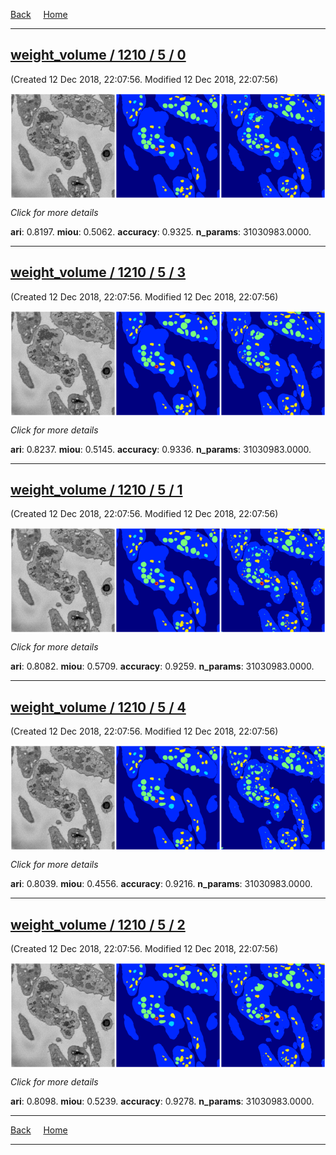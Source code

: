 
[Back](..)&nbsp;&nbsp;&nbsp;&nbsp;&nbsp;[Home](https://leapmanlab.github.io/snapshots)

---

<div class="summary"><a href="0"><h2>weight_volume / 1210 / 5 / 0</h2></a><p>(Created 12 Dec 2018, 22:07:56. Modified 12 Dec 2018, 22:07:56)
</p><a href="0"><img src="0/media/summary.png" align="center"></a><p>
<i>Click for more details</i>
</p></div>

**ari**: 0.8197. **miou**: 0.5062. **accuracy**: 0.9325. **n_params**: 31030983.0000. 

---

<div class="summary"><a href="3"><h2>weight_volume / 1210 / 5 / 3</h2></a><p>(Created 12 Dec 2018, 22:07:56. Modified 12 Dec 2018, 22:07:56)
</p><a href="3"><img src="3/media/summary.png" align="center"></a><p>
<i>Click for more details</i>
</p></div>

**ari**: 0.8237. **miou**: 0.5145. **accuracy**: 0.9336. **n_params**: 31030983.0000. 

---

<div class="summary"><a href="1"><h2>weight_volume / 1210 / 5 / 1</h2></a><p>(Created 12 Dec 2018, 22:07:56. Modified 12 Dec 2018, 22:07:56)
</p><a href="1"><img src="1/media/summary.png" align="center"></a><p>
<i>Click for more details</i>
</p></div>

**ari**: 0.8082. **miou**: 0.5709. **accuracy**: 0.9259. **n_params**: 31030983.0000. 

---

<div class="summary"><a href="4"><h2>weight_volume / 1210 / 5 / 4</h2></a><p>(Created 12 Dec 2018, 22:07:56. Modified 12 Dec 2018, 22:07:56)
</p><a href="4"><img src="4/media/summary.png" align="center"></a><p>
<i>Click for more details</i>
</p></div>

**ari**: 0.8039. **miou**: 0.4556. **accuracy**: 0.9216. **n_params**: 31030983.0000. 

---

<div class="summary"><a href="2"><h2>weight_volume / 1210 / 5 / 2</h2></a><p>(Created 12 Dec 2018, 22:07:56. Modified 12 Dec 2018, 22:07:56)
</p><a href="2"><img src="2/media/summary.png" align="center"></a><p>
<i>Click for more details</i>
</p></div>

**ari**: 0.8098. **miou**: 0.5239. **accuracy**: 0.9278. **n_params**: 31030983.0000. 

---

[Back](..)&nbsp;&nbsp;&nbsp;&nbsp;&nbsp;[Home](https://leapmanlab.github.io/snapshots)

---